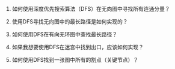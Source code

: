 

1. 如何使用深度优先搜索算法（DFS）在无向图中寻找所有连通分量？

2. 使用DFS寻找无向图中的最长路径是如何实现的？

3. 如何使用DFS在有向无环图中查找最长路径？

4. 如果我想要使用DFS在迷宫中找到出口，应该如何实现？

5. 如何使用DFS找到一张图中所有的割点（关键节点）？
